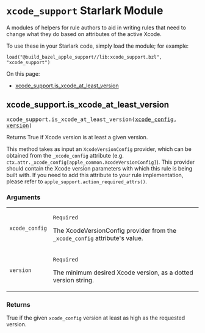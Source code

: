 # `xcode_support` Starlark Module

<!-- Generated file, do not edit directly. -->
<!-- mdlint off(WHITESPACE_LINE_LENGTH) -->


A modules of helpers for rule authors to aid in writing rules that
need to change what they do based on attributes of the active Xcode.

To use these in your Starlark code, simply load the module; for example:

```build
load("@build_bazel_apple_support//lib:xcode_support.bzl", "xcode_support")
```

<!-- BEGIN_TOC -->
On this page:

  * [xcode_support.is_xcode_at_least_version](#xcode_support.is_xcode_at_least_version)
<!-- END_TOC -->


<a name="xcode_support.is_xcode_at_least_version"></a>
## xcode_support.is_xcode_at_least_version

<pre style="white-space: normal">
xcode_support.is_xcode_at_least_version(<a href="#xcode_support.is_xcode_at_least_version.xcode_config">xcode_config</a>, <a href="#xcode_support.is_xcode_at_least_version.version">version</a>)
</pre>

Returns True if Xcode version is at least a given version.

This method takes as input an `XcodeVersionConfig` provider, which can be obtained from the
`_xcode_config` attribute (e.g. `ctx.attr._xcode_config[apple_common.XcodeVersionConfig]`). This
provider should contain the Xcode version parameters with which this rule is being built with.
If you need to add this attribute to your rule implementation, please refer to
`apple_support.action_required_attrs()`.

<a name="xcode_support.is_xcode_at_least_version.arguments"></a>
### Arguments

<table class="params-table">
  <colgroup>
    <col class="col-param" />
    <col class="col-description" />
  </colgroup>
  <tbody>
    <tr id="xcode_support.is_xcode_at_least_version.xcode_config">
      <td><code>xcode_config</code></td>
      <td><p><code>Required</code></p><p>The XcodeVersionConfig provider from the <code>_xcode_config</code> attribute's value.</p></td>
    </tr>
    <tr id="xcode_support.is_xcode_at_least_version.version">
      <td><code>version</code></td>
      <td><p><code>Required</code></p><p>The minimum desired Xcode version, as a dotted version string.</p></td>
    </tr>
  </tbody>
</table>

<a name="xcode_support.is_xcode_at_least_version.returns"></a>
### Returns

True if the given `xcode_config` version at least as high as the requested version.


